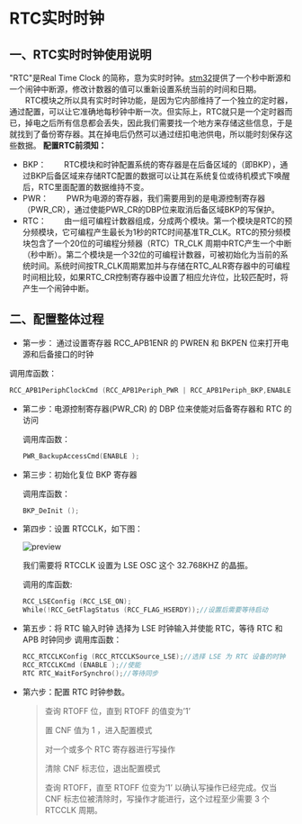 # RTC实时时钟

## 一、RTC实时时钟使用说明

"RTC"是Real Time Clock 的简称，意为实时时钟。[stm32](https://www.zhihu.com/search?q=stm32&search_source=Entity&hybrid_search_source=Entity&hybrid_search_extra={"sourceType"%3A"article"%2C"sourceId"%3A"157535721"})提供了一个秒中断源和一个闹钟中断源，修改计数器的值可以重新设置系统当前的时间和日期。
　　RTC模块之所以具有实时时钟功能，是因为它内部维持了一个独立的定时器，通过配置，可以让它准确地每秒钟中断一次。但实际上，RTC就只是一个定时器而已，掉电之后所有信息都会丢失，因此我们需要找一个地方来存储这些信息，于是就找到了备份寄存器。其在掉电后仍然可以通过纽扣电池供电，所以能时刻保存这些数据。
 **配置RTC前须知：**

- BKP：
  　　RTC模块和时钟配置系统的寄存器是在后备区域的（即BKP），通过BKP后备区域来存储RTC配置的数据可以让其在系统复位或待机模式下唤醒后，RTC里面配置的数据维持不变。
- PWR：
  　　PWR为电源的寄存器，我们需要用到的是电源控制寄存器（PWR_CR），通过使能PWR_CR的DBP位来取消后备区域BKP的写保护。
- RTC：
  　　由一组可编程计数器组成，分成两个模块。第一个模块是RTC的预分频模块，它可编程产生最长为1秒的RTC时间基准TR_CLK。RTC的预分频模块包含了一个20位的可编程分频器（RTC）TR_CLK 周期中RTC产生一个中断（秒中断）。第二个模块是一个32位的可编程计数器，可被初始化为当前的系统时间。系统时间按TR_CLK周期累加并与存储在RTC_ALR寄存器中的可编程时间相比较，如果RTC_CR控制寄存器中设置了相应允许位，比较匹配时，将产生一个闹钟中断。

## 二、配置整体过程

-  第一步： 通过设置寄存器 RCC_APB1ENR 的 PWREN 和 BKPEN 位来打开电源和后备接口的时钟

  调用库函数： 

  ```C
  RCC_APB1PeriphClockCmd (RCC_APB1Periph_PWR | RCC_APB1Periph_BKP,ENABLE );
  ```

- 第二步：电源控制寄存器(PWR_CR) 的 DBP 位来使能对后备寄存器和 RTC 的访问

  调用库函数：

  ```C
  PWR_BackupAccessCmd(ENABLE );
  ```

- 第三步：初始化复位 BKP 寄存器 

  调用库函数：

  ```C
  BKP_DeInit ();
  ```

- 第四步：设置 RTCCLK，如下图：

   ![preview](https://pic-1304959529.cos.ap-guangzhou.myqcloud.com/DB/202209152116148.jpeg)

  我们需要将 RTCCLK 设置为 LSE OSC 这个 32.768KHZ 的晶振。

  调用的库函数:

  ```C
  RCC_LSEConfig (RCC_LSE_ON);
  While(!RCC_GetFlagStatus (RCC_FLAG_HSERDY));//设置后需要等待启动  
  ```

- 第五步：将 RTC 输入时钟 选择为 LSE 时钟输入并使能 RTC，等待 RTC 和 APB 时钟同步
  调用库函数：

  ```C
  RCC_RTCCLKConfig (RCC_RTCCLKSource_LSE);//选择 LSE 为 RTC 设备的时钟
  RCC_RTCCLKCmd (ENABLE );//使能
  RTC RTC_WaitForSynchro();//等待同步
  ```

- 第六步：配置 RTC 时钟参数。

  > 查询 RTOFF 位，直到 RTOFF 的值变为’1’
  >
  > 置 CNF 值为 1 ，进入配置模式
  >
  > 对一个或多个 RTC 寄存器进行写操作
  >
  > 清除 CNF 标志位，退出配置模式
  >
  > 查询 RTOFF，直至 RTOFF 位变为’1’ 以确认写操作已经完成。仅当 CNF 标志位被清除时，写操作才能进行，这个过程至少需要 3 个 RTCCLK 周期。

  